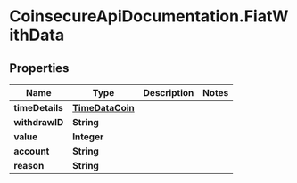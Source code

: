 # CoinsecureApiDocumentation.FiatWithData

## Properties
Name | Type | Description | Notes
------------ | ------------- | ------------- | -------------
**timeDetails** | [**TimeDataCoin**](TimeDataCoin.md) |  | 
**withdrawID** | **String** |  | 
**value** | **Integer** |  | 
**account** | **String** |  | 
**reason** | **String** |  | 


